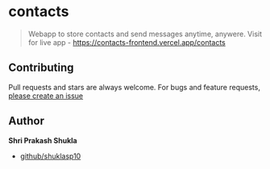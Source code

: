 # contacts
> Webapp to store contacts and send messages anytime, anywere.
Visit for live app - https://contacts-frontend.vercel.app/contacts

## Contributing

Pull requests and stars are always welcome. For bugs and feature requests, [please create an issue](https://github.com/shuklasp10/contacts/issues)


## Author

**Shri Prakash Shukla**

* [github/shuklasp10](https://github.com/shuklasp10)
